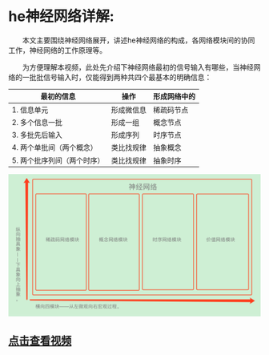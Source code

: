 # he神经网络详解:
　　本文主要围绕神经网络展开，讲述he神经网络的构成，各网络模块间的协同工作，神经网络的工作原理等。

　　为方便理解本视频，此处先介绍下神经网络最初的信号输入有哪些，当神经网络的一批批信号输入时，仅能得到两种共四个最基本的明确信息：

| 最初的信息 | 操作 | 形成网络中的 |
| --- | --- | --- |
| 1. 信息单元 | 形成微信息 | 稀疏码节点 |
| 2. 多个信息一批 | 形成一组 | 概念节点 |
| 3. 多批先后输入 | 形成序列 | 时序节点 |
| 4. 两个单批间（两个概念） | 类比找规律 | 抽象概念 |
| 5. 两个批序列间（两个时序） | 类比找规律 | 抽象时序 |

[![](assets/39_he神经网络详解-0dc1b44b.png)](https://www.ixigua.com/i6717532511657787911/)
## [点击查看视频](https://www.ixigua.com/i6717532511657787911/)
